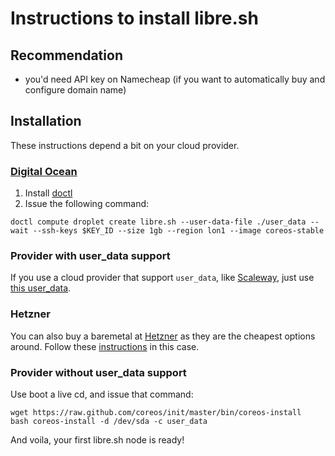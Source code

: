 # Instructions to install libre.sh

## Recommendation
- you'd need API key on Namecheap (if you want to automatically buy and configure domain name)

## Installation

These instructions depend a bit on your cloud provider.

### [Digital Ocean](https://m.do.co/c/1b468ce0671f)

 1. Install [doctl](https://github.com/digitalocean/doctl/)
 2. Issue the following command:

```
doctl compute droplet create libre.sh --user-data-file ./user_data --wait --ssh-keys $KEY_ID --size 1gb --region lon1 --image coreos-stable
```

### Provider with user_data support

If you use a cloud provider that support `user_data`, like [Scaleway](http://scaleway.com/), just use [this user_data](https://raw.githubusercontent.com/indiehosters/libre.sh/master/user_data).

### Hetzner

You can also buy a baremetal at [Hetzner](https://serverboerse.de/index.php?country=EN) as they are the cheapest options around. Follow these [instructions](INSTALL_HETZNER.md) in this case.

### Provider without user_data support

Use boot a live cd, and issue that command:

```
wget https://raw.github.com/coreos/init/master/bin/coreos-install
bash coreos-install -d /dev/sda -c user_data
```

And voila, your first libre.sh node is ready!
